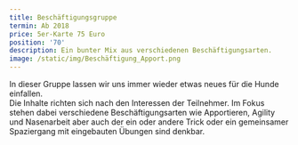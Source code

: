 ```yaml
---
title: Beschäftigungsgruppe
termin: Ab 2018
price: 5er-Karte 75 Euro
position: '70'
description: Ein bunter Mix aus verschiedenen Beschäftigungsarten.
image: /static/img/Beschäftigung_Apport.png
---
```

In dieser Gruppe lassen wir uns immer wieder etwas neues für die Hunde einfallen. \
Die Inhalte richten sich nach den Interessen der Teilnehmer. Im Fokus stehen dabei verschiedene Beschäftigungsarten wie Apportieren, Agility und Nasenarbeit aber auch der ein oder andere Trick oder ein gemeinsamer Spaziergang mit eingebauten Übungen sind denkbar.
